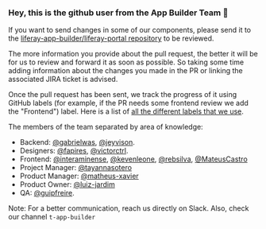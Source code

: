 ### Hey, this is the github user from the App Builder Team 👋

If you want to send changes in some of our components, please 
send it to the [liferay-app-builder/liferay-portal repository][1] to be reviewed.

The more information you provide about the pull request, the better it will be for us to review and
forward it as soon as possible. So taking some time adding information about the
changes you made in the PR or linking the associated JIRA ticket is advised.

Once the pull request has been sent, we track the progress of it using GitHub
labels (for example, if the PR needs some frontend review we add the
"Frontend") label. Here is a list of [all the different labels that we use][2].

The members of the team separated by area of
knowledge:

- Backend: [@gabrielwas][3], [@jeyvison][4].
- Designers: [@fapires][9], [@victorctrl][10].
- Frontend: [@interaminense][5], [@kevenleone][6], [@rebsilva][7], [@MateusCastro][14]
- Project Manager: [@tayannasotero][13]
- Product Manager: [@matheus-xavier][11]
- Product Owner: [@luiz-jardim][12]
- QA: [@guipfreire][8].

Note: For a better communication, reach us directly on Slack. Also, check our channel ```t-app-builder```

[1]: https://github.com/liferay-app-builder/liferay-portal
[2]: https://github.com/liferay-app-builder/liferay-portal/labels
[3]: https://github.com/gabrielwas
[4]: https://github.com/jeyvison
[5]: https://github.com/interaminense
[6]: https://github.com/kevenleone
[7]: https://github.com/rebsilva
[8]: https://github.com/guipfreire
[9]: https://github.com/fapires
[10]: https://github.com/victorctrl
[11]: https://github.com/matheus-xavier
[12]: https://github.com/luiz-jardim
[13]: https://github.com/tayannasotero
[14]: https://github.com/MateusCastro
